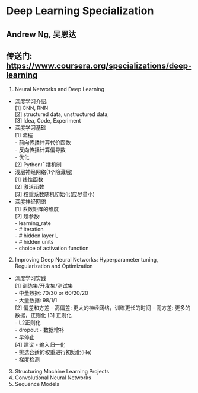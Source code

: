# Deep Learning Specialization
## Andrew Ng, 吴恩达
## 传送门: https://www.coursera.org/specializations/deep-learning
1. Neural Networks and Deep Learning  
- 深度学习介绍:   
    [1] CNN, RNN   
    [2] structured data, unstructured data;   
    [3] Idea, Code, Experiment  
- 深度学习基础  
    [1] 流程     
        - 前向传播计算代价函数  
        - 反向传播计算偏导数  
        - 优化  
    [2] Python广播机制  
- 浅层神经网络(1个隐藏层)      
    [1] 线性函数  
    [2] 激活函数    
    [3] 权重系数随机初始化(应尽量小)    
- 深度神经网络  
    [1] 系数矩阵的维度  
    [2] 超参数:  
        - learning_rate  
        - # iteration  
        - # hidden layer L  
        - # hidden units  
        - choice of activation function  
          
2. Improving Deep Neural Networks: Hyperparameter tuning, Regularization and Optimization  
- 深度学习实践   
    [1] 训练集/开发集/测试集  
        - 中量数据: 70/30 or 60/20/20  
        - 大量数据: 98/1/1  
    [2] 偏差和方差
        - 高偏差: 更大的神经网络，训练更长的时间
        - 高方差: 更多的数据，正则化
    [3] 正则化  
        - L2正则化  
        - dropout
        - 数据增补  
        - 早停止  
    [4] 建议
        - 输入归一化  
        - 挑选合适的权重进行初始化(He)  
        - 梯度检测  
        
3. Structuring Machine Learning Projects
4. Convolutional Neural Networks
5. Sequence Models
